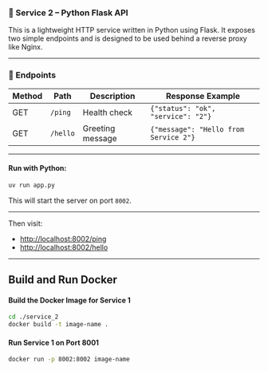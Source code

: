 ### 📘 Service 2 – Python Flask API

This is a lightweight HTTP service written in Python using Flask. It exposes two simple endpoints and is designed to be used behind a reverse proxy like Nginx.

---

### 🔧 Endpoints

| Method | Path     | Description      | Response Example                      |
| ------ | -------- | ---------------- | ------------------------------------- |
| GET    | `/ping`  | Health check     | `{"status": "ok", "service": "2"}`    |
| GET    | `/hello` | Greeting message | `{"message": "Hello from Service 2"}` |

---

#### Run with Python:

```bash
uv run app.py
```

This will start the server on port `8002`.

---


Then visit:

* [http://localhost:8002/ping](http://localhost:8002/ping)
* [http://localhost:8002/hello](http://localhost:8002/hello)

---

## Build and Run Docker

#### Build the Docker Image for Service 1

```bash
cd ./service_2
docker build -t image-name .
```
#### Run Service 1 on Port 8001
```bash
docker run -p 8002:8002 image-name
```
